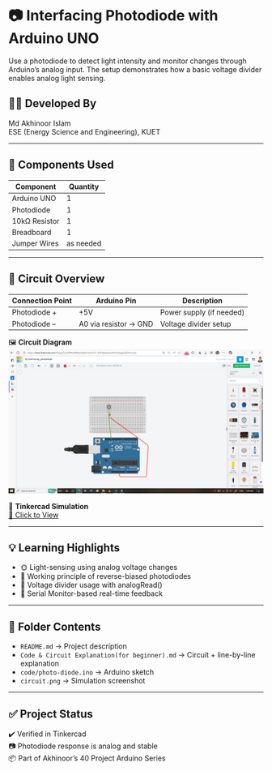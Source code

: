 # 📷 Interfacing Photodiode with Arduino UNO

Use a photodiode to detect light intensity and monitor changes through Arduino’s analog input. The setup demonstrates how a basic voltage divider enables analog light sensing.

## 👨‍🎓 Developed By
Md Akhinoor Islam  
ESE (Energy Science and Engineering), KUET

---

## 🔧 Components Used

| Component        | Quantity |
|------------------|----------|
| Arduino UNO       | 1        |
| Photodiode        | 1        |
| 10kΩ Resistor     | 1        |
| Breadboard        | 1        |
| Jumper Wires      | as needed |

---

## 🔌 Circuit Overview

| Connection Point | Arduino Pin | Description                        |
|------------------|-------------|------------------------------------|
| Photodiode +     | +5V         | Power supply (if needed)           |
| Photodiode –     | A0 via resistor → GND | Voltage divider setup    |

🖼️ **Circuit Diagram**  
![circuit](circuit.png)

🔗 **Tinkercad Simulation**  
[🔗 Click to View](https://www.tinkercad.com/things/5uG3RNVzWWe-10-interfacingphotodiode)

---

## 💡 Learning Highlights

- 🌞 Light-sensing using analog voltage changes  
- 🧪 Working principle of reverse-biased photodiodes  
- 🔁 Voltage divider usage with analogRead()  
- 💬 Serial Monitor-based real-time feedback

---

## 📂 Folder Contents

- `README.md` → Project description  
- `Code & Circuit Explanation(for beginner).md` → Circuit + line-by-line explanation  
- `code/photo-diode.ino` → Arduino sketch  
- `circuit.png` → Simulation screenshot  

---

## ✅ Project Status

✔️ Verified in Tinkercad  
📷 Photodiode response is analog and stable  
📦 Part of Akhinoor’s 40 Project Arduino Series  
